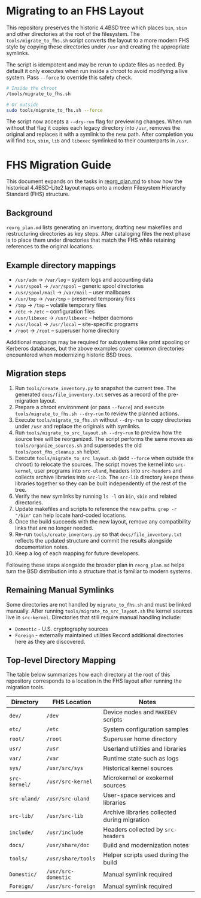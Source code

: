 
# Migrating to an FHS Layout

This repository preserves the historic 4.4BSD tree which places `bin`, `sbin` and
other directories at the root of the filesystem. The `tools/migrate_to_fhs.sh`
script converts the layout to a more modern FHS style by copying these
directories under `/usr` and creating the appropriate symlinks.

The script is idempotent and may be rerun to update files as needed. By default
it only executes when run inside a chroot to avoid modifying a live system.
Pass `--force` to override this safety check.

```sh
# Inside the chroot
/tools/migrate_to_fhs.sh

# Or outside
sudo tools/migrate_to_fhs.sh --force
```

The script now accepts a `--dry-run` flag for previewing changes. When run
without that flag it copies each legacy directory into `/usr`, removes the
original and replaces it with a symlink to the new path. After completion you
will find `bin`, `sbin`, `lib` and `libexec` symlinked to their counterparts in
`/usr`.

# FHS Migration Guide

This document expands on the tasks in [reorg_plan.md](reorg_plan.md) to show how
the historical 4.4BSD-Lite2 layout maps onto a modern Filesystem Hierarchy
Standard (FHS) structure.

## Background

`reorg_plan.md` lists generating an inventory, drafting new makefiles and
restructuring directories as key steps. After cataloging files the next phase is
to place them under directories that match the FHS while retaining references to
the original locations.

## Example directory mappings

- `/usr/adm` &rarr; `/var/log` – system logs and accounting data
- `/usr/spool` &rarr; `/var/spool` – generic spool directories
- `/usr/spool/mail` &rarr; `/var/mail` – user mailboxes
- `/usr/tmp` &rarr; `/var/tmp` – preserved temporary files
- `/tmp` &rarr; `/tmp` – volatile temporary files
- `/etc` &rarr; `/etc` – configuration files
- `/usr/libexec` &rarr; `/usr/libexec` – helper daemons
- `/usr/local` &rarr; `/usr/local` – site-specific programs
- `/root` &rarr; `/root` – superuser home directory

Additional mappings may be required for subsystems like print spooling or
Kerberos databases, but the above examples cover common directories encountered
when modernizing historic BSD trees.

## Migration steps

1. Run `tools/create_inventory.py` to snapshot the current tree. The generated
   `docs/file_inventory.txt` serves as a record of the pre-migration layout.
2. Prepare a chroot environment (or pass `--force`) and execute
   `tools/migrate_to_fhs.sh --dry-run` to review the planned actions.
3. Execute `tools/migrate_to_fhs.sh` without `--dry-run` to copy directories
   under `/usr` and replace the originals with symlinks.
4. Run `tools/migrate_to_src_layout.sh --dry-run` to preview how the source tree
   will be reorganized. The script performs the same moves as
   `tools/organize_sources.sh` and supersedes the old
   `tools/post_fhs_cleanup.sh` helper.
5. Execute `tools/migrate_to_src_layout.sh` (add `--force` when outside the chroot)
   to relocate the sources. The script moves the kernel into `src-kernel`, user
   programs into `src-uland`, headers into `src-headers` and collects archive
   libraries into `src-lib`. The `src-lib` directory keeps these libraries
   together so they can be built independently of the rest of the tree.
6. Verify the new symlinks by running `ls -l` on `bin`, `sbin` and related
   directories.
7. Update makefiles and scripts to reference the new paths. `grep -r "/bin"`
   can help locate hard-coded locations.
8. Once the build succeeds with the new layout, remove any compatibility links
   that are no longer needed.
9. Re-run `tools/create_inventory.py` so that `docs/file_inventory.txt` reflects
   the updated structure and commit the results alongside documentation notes.
10. Keep a log of each mapping for future developers.

Following these steps alongside the broader plan in `reorg_plan.md` helps turn
the BSD distribution into a structure that is familiar to modern systems.
## Remaining Manual Symlinks
Some directories are not handled by `migrate_to_fhs.sh` and must be linked manually.
After running `tools/migrate_to_src_layout.sh` the kernel sources live in `src-kernel`.
Directories that still require manual handling include:
- `Domestic` - U.S. cryptography sources
- `Foreign` - externally maintained utilities
Record additional directories here as they are discovered.

## Top-level Directory Mapping

The table below summarizes how each directory at the root of this repository
corresponds to a location in the FHS layout after running the migration tools.

| Directory       | FHS Location       | Notes |
|-----------------|--------------------|-------|
| `dev/`          | `/dev`             | Device nodes and `MAKEDEV` scripts |
| `etc/`          | `/etc`             | System configuration samples |
| `root/`         | `/root`            | Superuser home directory |
| `usr/`          | `/usr`             | Userland utilities and libraries |
| `var/`          | `/var`             | Runtime state such as logs |
| `sys/`          | `/usr/src/sys`     | Historical kernel sources |
| `src-kernel/`   | `/usr/src-kernel`  | Microkernel or exokernel sources |
| `src-uland/`    | `/usr/src-uland`   | User-space services and libraries |
| `src-lib/`      | `/usr/src-lib`     | Archive libraries collected during migration |
| `include/`      | `/usr/include`     | Headers collected by `src-headers` |
| `docs/`         | `/usr/share/doc`   | Build and modernization notes |
| `tools/`        | `/usr/share/tools` | Helper scripts used during the build |
| `Domestic/`     | `/usr/src-domestic`| Manual symlink required |
| `Foreign/`      | `/usr/src-foreign` | Manual symlink required |



